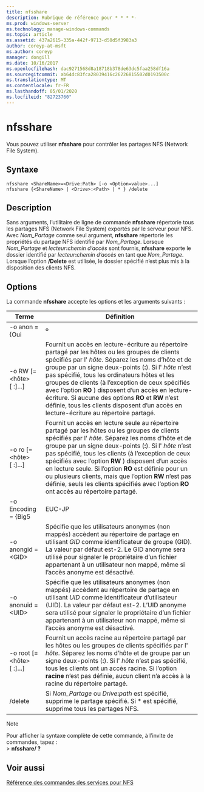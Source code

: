 ```yaml
---
title: nfsshare
description: Rubrique de référence pour * * * *-
ms.prod: windows-server
ms.technology: manage-windows-commands
ms.topic: article
ms.assetid: 437a2615-335a-442f-9713-d50d5f3983a3
author: coreyp-at-msft
ms.author: coreyp
manager: dongill
ms.date: 10/16/2017
ms.openlocfilehash: dac9271568d8a18718b378de63dc5faa258df16a
ms.sourcegitcommit: ab64dc83fca28039416c26226815502d0193500c
ms.translationtype: MT
ms.contentlocale: fr-FR
ms.lasthandoff: 05/01/2020
ms.locfileid: "82723760"
---
```

# <a name="nfsshare"></a>nfsshare



Vous pouvez utiliser **nfsshare** pour contrôler les partages NFS (Network File System).

## <a name="syntax"></a>Syntaxe

```
nfsshare <ShareName>=<Drive:Path> [-o <Option=value>...]
nfsshare {<ShareName> | <Drive>:<Path> | * } /delete
```

## <a name="description"></a>Description

Sans arguments, l’utilitaire de ligne de commande **nfsshare** répertorie tous les partages NFS (Network File System) exportés par le serveur pour NFS. Avec *Nom_Partage* comme seul argument, **nfsshare** répertorie les propriétés du partage NFS identifié par *Nom_Partage*. Lorsque *Nom_Partage* et <em>lecteur</em>**:**<em>chemin d’accès</em> sont fournis, **nfsshare** exporte le dossier identifié par <em>lecteur</em>**:**<em>chemin d’accès</em> en tant que *Nom_Partage*. Lorsque l’option **/Delete** est utilisée, le dossier spécifié n’est plus mis à la disposition des clients NFS.

## <a name="options"></a>Options

La commande **nfsshare** accepte les options et les arguments suivants :


|             Terme              |                                                                                                                                                                                                                      Définition                                                                                                                                                                                                                       |
|-------------------------------|-------------------------------------------------------------------------------------------------------------------------------------------------------------------------------------------------------------------------------------------------------------------------------------------------------------------------------------------------------------------------------------------------------------------------------------------------------|
|         -o anon = {Oui          |                                                                                                                                                                                                                          º                                                                                                                                                                                                                          |
|  -o RW [=\<hôte> [ :<Host>]...]  |                       Fournit un accès en lecture-écriture au répertoire partagé par les hôtes ou les groupes de clients spécifiés par l' *hôte*. Séparez les noms d’hôte et de groupe par un signe deux-points (**:**). Si l' *hôte* n’est pas spécifié, tous les ordinateurs hôtes et les groupes de clients (à l’exception de ceux spécifiés avec l’option **RO** ) disposent d’un accès en lecture-écriture. Si aucune des options **RO** et **RW** n’est définie, tous les clients disposent d’un accès en lecture-écriture au répertoire partagé.                       |
|  -o ro [=\<hôte> [ :<Host>]...]  | Fournit un accès en lecture seule au répertoire partagé par les hôtes ou les groupes de clients spécifiés par l' *hôte*. Séparez les noms d’hôte et de groupe par un signe deux-points (**:**). Si l' *hôte* n’est pas spécifié, tous les clients (à l’exception de ceux spécifiés avec l’option **RW** ) disposent d’un accès en lecture seule. Si l’option **RO** est définie pour un ou plusieurs clients, mais que l’option **RW** n’est pas définie, seuls les clients spécifiés avec l’option **RO** ont accès au répertoire partagé. |
|       -o Encoding = {Big5       |                                                                                                                                                                                                                        EUC-JP                                                                                                                                                                                                                         |
|       -o anongid =\<GID>       |                                                                                     Spécifie que les utilisateurs anonymes (non mappés) accèdent au répertoire de partage en utilisant *GID* comme identificateur de groupe (GID). La valeur par défaut est-2. Le GID anonyme sera utilisé pour signaler le propriétaire d’un fichier appartenant à un utilisateur non mappé, même si l’accès anonyme est désactivé.                                                                                      |
|      -o anonuid =\<UID>       |                                                                                      Spécifie que les utilisateurs anonymes (non mappés) accèdent au répertoire de partage en utilisant *UID* comme identificateur d’utilisateur (UID). La valeur par défaut est-2. L’UID anonyme sera utilisé pour signaler le propriétaire d’un fichier appartenant à un utilisateur non mappé, même si l’accès anonyme est désactivé.                                                                                      |
| -o root [=\<hôte> [ :<Host>]...] |                                                                         Fournit un accès racine au répertoire partagé par les hôtes ou les groupes de clients spécifiés par l' *hôte*. Séparez les noms d’hôte et de groupe par un signe deux-points (**:**). Si l' *hôte* n’est pas spécifié, tous les clients ont un accès racine. Si l’option **racine** n’est pas définie, aucun client n’a accès à la racine du répertoire partagé.                                                                         |
|            /delete            |                                                                                                                                                       Si *Nom_Partage* ou <em>Drive</em>**:**<em>path</em> est spécifié, supprime le partage spécifié. Si \* est spécifié, supprime tous les partages NFS.                                                                                                                                                       |

> [!NOTE]
> Pour afficher la syntaxe complète de cette commande, à l’invite de commandes, tapez :</br>> **nfsshare/ ?**

## <a name="see-also"></a>Voir aussi

[Référence des commandes des services pour NFS](services-for-network-file-system-command-reference.md)